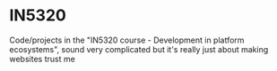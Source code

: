 # IN5320
Code/projects in the "IN5320 course - Development in platform ecosystems", sound very complicated but it's really just about making websites trust me
